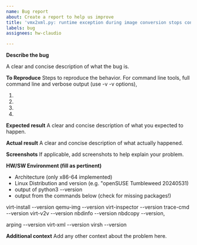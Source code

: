 ```yaml
---
name: Bug report
about: Create a report to help us improve
title: 'vmx2xml.py: runtime exception during image conversion stops conversion'
labels: bug
assignees: hw-claudio

---
```


**Describe the bug**

A clear and concise description of what the bug is.

**To Reproduce**
Steps to reproduce the behavior. For command line tools, full command line and verbose output (use -v -v options),

1. 
2. 
3. 
4. 

**Expected result**
A clear and concise description of what you expected to happen.

**Actual result**
A clear and concise description of what actually happened.

**Screenshots**
If applicable, add screenshots to help explain your problem.

**HW/SW Environment (fill as pertinent)**
 - Architecture (only x86-64 implemented)
 - Linux Distribution and version (e.g. "openSUSE Tumbleweed 20240531)
 - output of python3 --version
 - output from the commands below (check for missing packages!)

 virt-install --version
 qemu-img --version
 virt-inspector --version
 trace-cmd --version
 virt-v2v --version
 nbdinfo --version
 nbdcopy --version,

 arping --version
 virt-xml --version
 virsh --version

**Additional context**
Add any other context about the problem here.
